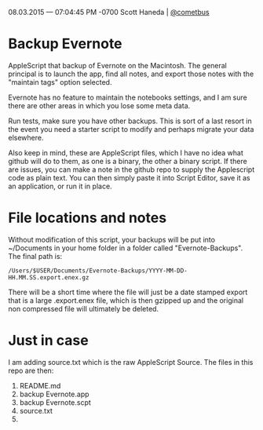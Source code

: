 08.03.2015 — 07:04:45 PM -0700
Scott Haneda | [@cometbus](https://twitter.com/cometbus)

# Backup Evernote

AppleScript that backup of Evernote on the Macintosh.  The general principal is to launch the app, find all notes, and export those notes with the "maintain tags" option selected.

Evernote has no feature to maintain the notebooks settings, and I am sure there are other areas in which you lose some meta data.

Run tests, make sure you have other backups.  This is sort of a last resort in the event you need a starter script to modify and perhaps migrate your data elsewhere.

Also keep in mind, these are AppleScript files, which I have no idea what github will do to them, as one is a binary, the other a binary script.  If there are issues, you can make a note in the github repo to supply the Applescript code as plain text. You can then simply paste it into Script Editor, save it as an application, or run it in place.

# File locations and notes
Without modification of this script, your backups will be put into ~/Documents in your home folder in a folder called "Evernote-Backups".  The final path is:

    /Users/$USER/Documents/Evernote-Backups/YYYY-MM-DD-HH.MM.SS.export.enex.gz

There will be a short time where the file will just be a date stamped export that is a large .export.enex file, which is then gzipped up and the original non compressed file will ultimately be deleted.

# Just in case
I am adding source.txt which is the raw AppleScript Source.  The files in this repo are then:

1. README.md
2. backup Evernote.app
3. backup Evernote.scpt
4. source.txt
5. 